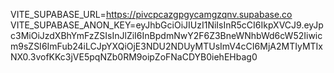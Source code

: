 
VITE_SUPABASE_URL=https://pivcpcazgpgycamgzqnv.supabase.co
VITE_SUPABASE_ANON_KEY=eyJhbGciOiJIUzI1NiIsInR5cCI6IkpXVCJ9.eyJpc3MiOiJzdXBhYmFzZSIsInJlZiI6InBpdmNwY2F6Z3BneWNhbWd6cW52Iiwicm9sZSI6ImFub24iLCJpYXQiOjE3NDU2NDUyMTUsImV4cCI6MjA2MTIyMTIxNX0.3vofKKc3jVE5pqNZb0RM9oipZoFNaCDYB0iehEHbag0
        